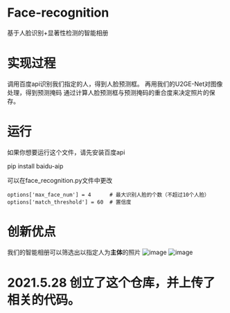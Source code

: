 # Face-recognition
基于人脸识别+显著性检测的智能相册

# 实现过程
调用百度api识别我们指定的人，得到人脸预测框。
再用我们的U2GE-Net对图像处理，得到预测掩码
通过计算人脸预测框与预测掩码的重合度来决定照片的保存。

# 运行
如果你想要运行这个文件，请先安装百度api

pip install baidu-aip

可以在face_recognition.py文件中更改

    options['max_face_num'] = 4      # 最大识别人脸的个数（不超过10个人脸）
    options['match_threshold'] = 60  # 置信度

# 创新优点
我们的智能相册可以筛选出以指定人为**主体**的照片
![image](https://user-images.githubusercontent.com/73021377/119964978-55e95f00-bfdc-11eb-99bd-b44316fee1ca.png)
![image](https://user-images.githubusercontent.com/73021377/119965322-b6789c00-bfdc-11eb-9f3c-9789d628c1ad.png)


# 2021.5.28 创立了这个仓库，并上传了相关的代码。
